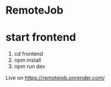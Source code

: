 # RemoteJob

# start frontend
1. cd frontend
2. npm install
3. npm run dev

Live on https://remotejob.onrender.com/